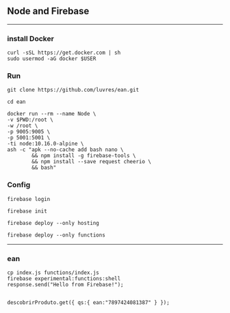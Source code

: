 ## Node and Firebase
-----

### install Docker
```
curl -sSL https://get.docker.com | sh
sudo usermod -aG docker $USER
```

### Run
```
git clone https://github.com/luvres/ean.git

cd ean
```
```
docker run --rm --name Node \
-v $PWD:/root \
-w /root \
-p 9005:9005 \
-p 5001:5001 \
-ti node:10.16.0-alpine \
ash -c "apk --no-cache add bash nano \
        && npm install -g firebase-tools \
        && npm install --save request cheerio \
        && bash"
```

### Config
```
firebase login

firebase init

firebase deploy --only hosting

firebase deploy --only functions
```

-----
### ean
```
cp index.js functions/index.js
firebase experimental:functions:shell
response.send("Hello from Firebase!");


descobrirProduto.get({ qs:{ ean:"7897424081387" } });
```